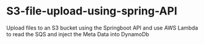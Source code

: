 # S3-file-upload-using-spring-API
Upload files to an S3 bucket using the Springboot API and use AWS Lambda to read the SQS and inject the Meta Data into DynamoDb

